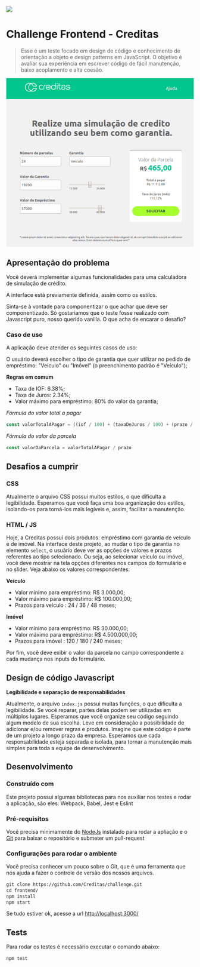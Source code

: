 <img src="https://www.creditas.com.br/static/images/logo-creditas-color-8367919c2a.svg" width="400">

# Challenge Frontend - Creditas
> Esse é um teste focado em design de código e conhecimento de orientação a objeto e design patterns em JavaScript. O objetivo é avaliar sua experiência em escrever código de fácil manutenção, baixo acoplamento e alta coesão.

<img style="display: block; margin: 0 auto;" src="./layout.png">

## Apresentação do problema

Você deverá implementar algumas funcionalidades para uma calculadora de simulação de crédito.

A interface está previamente definida, assim como os estilos.

Sinta-se à vontade para componentizar o que achar que deve ser componentizado. 
Só gostariamos que o teste fosse realizado com Javascript puro, nosso querido vanilla. O que acha de encarar o desafio? 

### Caso de uso

A aplicação deve atender os seguintes casos de uso:

O usuário deverá escolher o tipo de garantia que quer utilizar no pedido de empréstimo: "Veículo" ou "Imóvel" (o preenchimento padrão é "Veículo");

**Regras em comum**
- Taxa de IOF: 6.38%;
- Taxa de Juros: 2.34%;
- Valor máximo para empréstimo: 80% do valor da garantia; 

*Fórmula do valor total a pagar*

```javascript
const valorTotalAPagar = ((iof / 100) + (taxaDeJuros / 100) + (prazo / 1000) + 1) * valorDoEmprestimo
```

*Fórmula do valor da parcela*

```javascript
const valorDaParcela = valorTotalAPagar / prazo
```

## Desafios a cumprir

### CSS
Atualmente o arquivo CSS possui muitos estilos, o que dificulta a legibilidade. Esperamos que você faça uma boa arganização dos estilos, isolando-os para torná-los mais legíveis e, assim, facilitar a manutenção.

### HTML / JS
Hoje, a Creditas possui dois produtos: empréstimo com garantia de veículo e de imóvel. Na interface deste projeto, ao mudar o tipo de garantia no elemento `select`, o usuário deve ver as opções de valores e prazos referentes ao tipo selecionado. Ou seja, ao selecionar veículo ou imóvel, você deve mostrar na tela opções diferentes nos campos do formulário e no slider. Veja abaixo os valores correspondentes:

**Veículo**
- Valor mínimo para empréstimo: R$ 3.000,00;
- Valor máximo para empréstimo: R$ 100.000,00;
- Prazos para veículo : 24 / 36 / 48 meses;

**Imóvel**
- Valor mínimo para empréstimo: R$ 30.000,00;
- Valor máximo para empréstimo: R$ 4.500.000,00;
- Prazos para imóvel : 120 / 180 / 240 meses;

Por fim, você deve exibir o valor da parcela no campo correspondente a cada mudança nos inputs do formulário.

## Design de código Javascript

**Legibilidade e separação de responsabilidades**

Atualmente, o arquivo `index.js` possui muitas funções, o que dificulta a legibilidade. Se você reparar, partes delas podem ser utilizadas em múltiplos lugares. Esperamos que você organize seu código seguindo algum modelo de sua escolha. Leve em consideração a possibilidade de adicionar e/ou remover regras e produtos. Imagine que este código é parte de um projeto a longo prazo da empresa. Esperamos que cada responsabilidade esteja separada e isolada, para tornar a manutenção mais simples para toda a equipe de desenvolvimento.

## Desenvolvimento

### Construído com
Este projeto possui algumas bibliotecas para nos auxiliar nos testes e rodar a aplicação, são eles: Webpack, Babel, Jest e Eslint

### Pré-requisitos
Você precisa minimamente do [NodeJs](https://nodejs.org/en/) instalado para rodar a apliação e o [Git](https://git-scm.com/book/en/v2/Getting-Started-Installing-Git) para baixar o repositório e submeter um pull-request

### Configurações para rodar o ambiente

Você precisa conhecer um pouco sobre o Git, que é uma ferramenta que nos ajuda a fazer o controle de versão dos nossos arquivos.

```shell
git clone https://github.com/Creditas/challenge.git
cd frontend/
npm install
npm start
```

Se tudo estiver ok, acesse a url [http://localhost:3000/](http://localhost:3000/)

## Tests

Para rodar os testes é necessário executar o comando abaixo:

```shell
npm test
```
